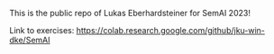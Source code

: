 This is the public repo of Lukas Eberhardsteiner for SemAI 2023!

Link to exercises: https://colab.research.google.com/github/jku-win-dke/SemAI
